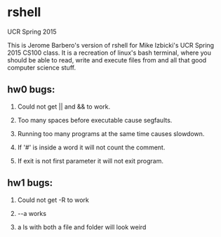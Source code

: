 # rshell
UCR Spring 2015

This is Jerome Barbero's version of rshell for Mike Izbicki's UCR Spring 2015 CS100 class.
It is a recreation of linux's bash terminal, where you should be able to read, write and execute files from and all that good computer science stuff.

## hw0 bugs:

1. Could not get || and && to work.

2. Too many spaces before executable cause segfaults.

3. Running too many programs at the same time causes slowdown.

4. If '#' is inside a word it will not count the comment.

5. If exit is not first parameter it will not exit program.

## hw1 bugs:

1. Could not get -R to work

2. --a works

3. a ls with both a file and folder will look weird

